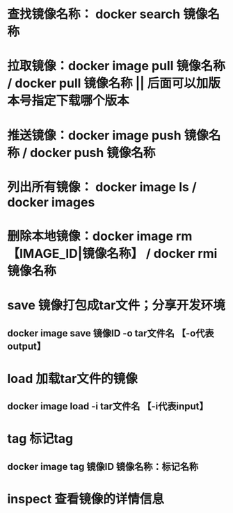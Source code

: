 
# 查找镜像名称： docker search 镜像名称

# 拉取镜像：docker image pull 镜像名称 / docker pull 镜像名称   || 后面可以加版本号指定下载哪个版本

# 推送镜像：docker image push 镜像名称 / docker push 镜像名称

# 列出所有镜像： docker image ls / docker images 

# 删除本地镜像：docker image rm 【IMAGE_ID|镜像名称】 / docker rmi 镜像名称

# save 镜像打包成tar文件；分享开发环境
## docker image save 镜像ID -o tar文件名    【-o代表output】

# load 加载tar文件的镜像
## docker image load -i tar文件名  【-i代表input】

# tag 标记tag
## docker image tag 镜像ID 镜像名称：标记名称

# inspect 查看镜像的详情信息
